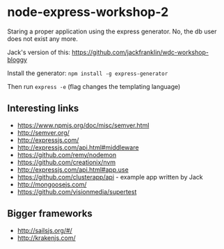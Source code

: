 node-express-workshop-2
=======================

Staring a proper application using the express generator. No, the db user does not exist any more.

Jack's version of this: https://github.com/jackfranklin/wdc-workshop-bloggy

Install the generator: ```npm install -g express-generator```

Then run ```express -e``` (flag changes the templating language)

## Interesting links

* https://www.npmjs.org/doc/misc/semver.html
* http://semver.org/
* http://expressjs.com/
* http://expressjs.com/api.html#middleware
* https://github.com/remy/nodemon
* https://github.com/creationix/nvm
* http://expressjs.com/api.html#app.use
* https://github.com/clusterapp/api - example app written by Jack
* http://mongoosejs.com/
* https://github.com/visionmedia/supertest

## Bigger frameworks

* http://sailsjs.org/#/
* http://krakenjs.com/